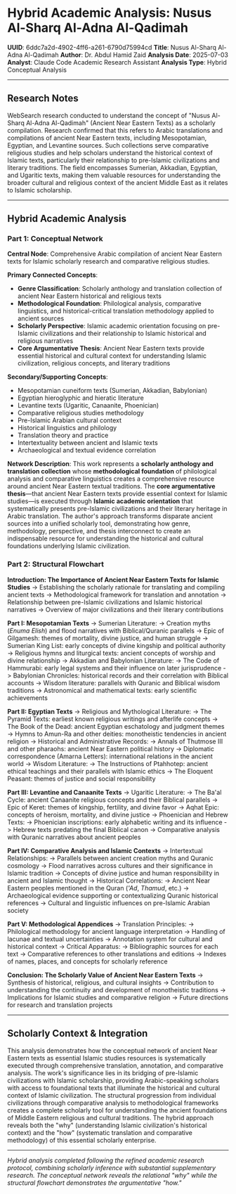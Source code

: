 # Hybrid Academic Analysis: Nusus Al-Sharq Al-Adna Al-Qadimah

**UUID**: 6ddc7a2d-4902-4ff6-a261-6790d75994cd
**Title**: Nusus Al-Sharq Al-Adna Al-Qadimah
**Author**: Dr. Abdul Hamid Zaid
**Analysis Date**: 2025-07-03
**Analyst**: Claude Code Academic Research Assistant
**Analysis Type**: Hybrid Conceptual Analysis

---

## Research Notes

WebSearch research conducted to understand the concept of "Nusus Al-Sharq Al-Adna Al-Qadimah" (Ancient Near Eastern Texts) as a scholarly compilation. Research confirmed that this refers to Arabic translations and compilations of ancient Near Eastern texts, including Mesopotamian, Egyptian, and Levantine sources. Such collections serve comparative religious studies and help scholars understand the historical context of Islamic texts, particularly their relationship to pre-Islamic civilizations and literary traditions. The field encompasses Sumerian, Akkadian, Egyptian, and Ugaritic texts, making them valuable resources for understanding the broader cultural and religious context of the ancient Middle East as it relates to Islamic scholarship.

---

## Hybrid Academic Analysis

### Part 1: Conceptual Network

**Central Node**: Comprehensive Arabic compilation of ancient Near Eastern texts for Islamic scholarly research and comparative religious studies.

**Primary Connected Concepts**:
- **Genre Classification**: Scholarly anthology and translation collection of ancient Near Eastern historical and religious texts
- **Methodological Foundation**: Philological analysis, comparative linguistics, and historical-critical translation methodology applied to ancient sources
- **Scholarly Perspective**: Islamic academic orientation focusing on pre-Islamic civilizations and their relationship to Islamic historical and religious narratives
- **Core Argumentative Thesis**: Ancient Near Eastern texts provide essential historical and cultural context for understanding Islamic civilization, religious concepts, and literary traditions

**Secondary/Supporting Concepts**:
- Mesopotamian cuneiform texts (Sumerian, Akkadian, Babylonian)
- Egyptian hieroglyphic and hieratic literature
- Levantine texts (Ugaritic, Canaanite, Phoenician)
- Comparative religious studies methodology
- Pre-Islamic Arabian cultural context
- Historical linguistics and philology
- Translation theory and practice
- Intertextuality between ancient and Islamic texts
- Archaeological and textual evidence correlation

**Network Description**: This work represents a **scholarly anthology and translation collection** whose **methodological foundation** of philological analysis and comparative linguistics creates a comprehensive resource around ancient Near Eastern textual traditions. The **core argumentative thesis**—that ancient Near Eastern texts provide essential context for Islamic studies—is executed through **Islamic academic orientation** that systematically presents pre-Islamic civilizations and their literary heritage in Arabic translation. The author's approach transforms disparate ancient sources into a unified scholarly tool, demonstrating how genre, methodology, perspective, and thesis interconnect to create an indispensable resource for understanding the historical and cultural foundations underlying Islamic civilization.

### Part 2: Structural Flowchart

**Introduction: The Importance of Ancient Near Eastern Texts for Islamic Studies**
-> Establishing the scholarly rationale for translating and compiling ancient texts
-> Methodological framework for translation and annotation
-> Relationship between pre-Islamic civilizations and Islamic historical narratives
-> Overview of major civilizations and their literary contributions

**Part I: Mesopotamian Texts**
-> Sumerian Literature:
-> Creation myths (*Enuma Elish*) and flood narratives with Biblical/Quranic parallels
-> Epic of Gilgamesh: themes of mortality, divine justice, and human struggle
-> Sumerian King List: early concepts of divine kingship and political authority
-> Religious hymns and liturgical texts: ancient concepts of worship and divine relationship
-> Akkadian and Babylonian Literature:
-> The Code of Hammurabi: early legal systems and their influence on later jurisprudence
-> Babylonian Chronicles: historical records and their correlation with Biblical accounts
-> Wisdom literature: parallels with Quranic and Biblical wisdom traditions
-> Astronomical and mathematical texts: early scientific achievements

**Part II: Egyptian Texts**
-> Religious and Mythological Literature:
-> The Pyramid Texts: earliest known religious writings and afterlife concepts
-> The Book of the Dead: ancient Egyptian eschatology and judgment themes
-> Hymns to Amun-Ra and other deities: monotheistic tendencies in ancient religion
-> Historical and Administrative Records:
-> Annals of Thutmose III and other pharaohs: ancient Near Eastern political history
-> Diplomatic correspondence (Amarna Letters): international relations in the ancient world
-> Wisdom Literature:
-> The Instructions of Ptahhotep: ancient ethical teachings and their parallels with Islamic ethics
-> The Eloquent Peasant: themes of justice and social responsibility

**Part III: Levantine and Canaanite Texts**
-> Ugaritic Literature:
-> The Ba'al Cycle: ancient Canaanite religious concepts and their Biblical parallels
-> Epic of Keret: themes of kingship, fertility, and divine favor
-> Aqhat Epic: concepts of heroism, mortality, and divine justice
-> Phoenician and Hebrew Texts:
-> Phoenician inscriptions: early alphabetic writing and its influence
-> Hebrew texts predating the final Biblical canon
-> Comparative analysis with Quranic narratives about ancient peoples

**Part IV: Comparative Analysis and Islamic Contexts**
-> Intertextual Relationships:
-> Parallels between ancient creation myths and Quranic cosmology
-> Flood narratives across cultures and their significance in Islamic tradition
-> Concepts of divine justice and human responsibility in ancient and Islamic thought
-> Historical Correlations:
-> Ancient Near Eastern peoples mentioned in the Quran (*'Ad*, *Thamud*, etc.)
-> Archaeological evidence supporting or contextualizing Quranic historical references
-> Cultural and linguistic influences on pre-Islamic Arabian society

**Part V: Methodological Appendices**
-> Translation Principles:
-> Philological methodology for ancient language interpretation
-> Handling of lacunae and textual uncertainties
-> Annotation system for cultural and historical context
-> Critical Apparatus:
-> Bibliographic sources for each text
-> Comparative references to other translations and editions
-> Indexes of names, places, and concepts for scholarly reference

**Conclusion: The Scholarly Value of Ancient Near Eastern Texts**
-> Synthesis of historical, religious, and cultural insights
-> Contribution to understanding the continuity and development of monotheistic traditions
-> Implications for Islamic studies and comparative religion
-> Future directions for research and translation projects

---

## Scholarly Context & Integration

This analysis demonstrates how the conceptual network of ancient Near Eastern texts as essential Islamic studies resources is systematically executed through comprehensive translation, annotation, and comparative analysis. The work's significance lies in its bridging of pre-Islamic civilizations with Islamic scholarship, providing Arabic-speaking scholars with access to foundational texts that illuminate the historical and cultural context of Islamic civilization. The structural progression from individual civilizations through comparative analysis to methodological frameworks creates a complete scholarly tool for understanding the ancient foundations of Middle Eastern religious and cultural traditions. The hybrid approach reveals both the "why" (understanding Islamic civilization's historical context) and the "how" (systematic translation and comparative methodology) of this essential scholarly enterprise.

---

*Hybrid analysis completed following the refined academic research protocol, combining scholarly inference with substantial supplementary research. The conceptual network reveals the relational "why" while the structural flowchart demonstrates the argumentative "how."*